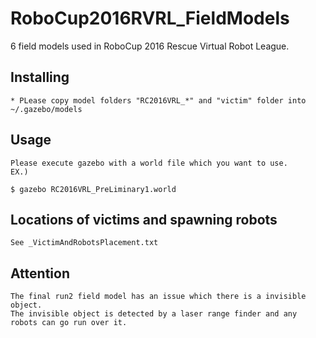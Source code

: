 # RoboCup2016RVRL_FieldModels  
6 field models used in RoboCup 2016 Rescue Virtual Robot League.  

## Installing  
    * PLease copy model folders "RC2016VRL_*" and "victim" folder into ~/.gazebo/models  

## Usage  
    Please execute gazebo with a world file which you want to use.  
    EX.)  

    $ gazebo RC2016VRL_PreLiminary1.world  

## Locations of victims and spawning robots  
    See _VictimAndRobotsPlacement.txt  

## Attention  
    The final run2 field model has an issue which there is a invisible object.  
    The invisible object is detected by a laser range finder and any robots can go run over it.  

